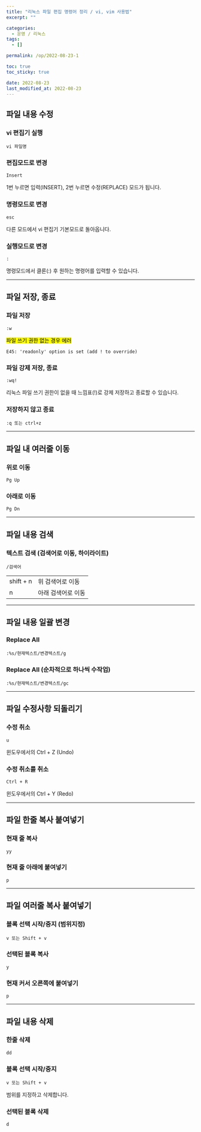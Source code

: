 ```yaml
---
title: "리눅스 파일 편집 명령어 정리 / vi, vim 사용법"
excerpt: ""

categories:
  - 운영 / 리눅스
tags:
  - []

permalink: /op/2022-08-23-1

toc: true
toc_sticky: true

date: 2022-08-23
last_modified_at: 2022-08-23
---
```


## 파일 내용 수정


### vi 편집기 실행
```
vi 파일명
```

### 편집모드로 변경
```
Insert
```
1번 누르면 입력(INSERT), 2번 누르면 수정(REPLACE) 모드가 됩니다.

### 명령모드로 변경
```
esc
```
다른 모드에서 vi 편집기 기본모드로 돌아옵니다.

### 실행모드로 변경
```
:
```
명령모드에서 클론(:) 후 원하는 명령어를 입력할 수 있습니다.

---

## 파일 저장, 종료


### 파일 저장
```
:w
```

<mark>파일 쓰기 권한 없는 경우 에러</mark>
```
E45: 'readonly' option is set (add ! to override)
```

### 파일 강제 저장, 종료
```
:wq!
```
리눅스 파일 쓰기 권한이 없을 때 느낌표(!)로 강제 저장하고 종료할 수 있습니다.

### 저장하지 않고 종료
```
:q 또는 ctrl+z
```

---

## 파일 내 여러줄 이동

### 위로 이동
```
Pg Up
```

### 아래로 이동
```
Pg Dn
```

---

## 파일 내용 검색

### 텍스트 검색 (검색어로 이동, 하이라이트)
```
/검색어
```
<table>
  <tbody>
    <tr>
      <td>shift + n</td>
      <td>위 검색어로 이동</td>
    </tr>
    <tr>
      <td>n</td>
      <td>아래 검색어로 이동</td>
    </tr>
  </tbody>
</table>

---

## 파일 내용 일괄 변경

### Replace All
```
:%s/현재텍스트/변경텍스트/g
```

### Replace All (순차적으로 하나씩 수작업)
```
:%s/현재텍스트/변경텍스트/gc
```

---

## 파일 수정사항 되돌리기

### 수정 취소
```
u
```
윈도우에서의 Ctrl + Z (Undo)

### 수정 취소를 취소
```
Ctrl + R
```
윈도우에서의 Ctrl + Y (Redo)

---

## 파일 한줄 복사 붙여넣기

### 현재 줄 복사
```
yy
```

### 현재 줄 아래에 붙여넣기
```
p
```

---

## 파일 여러줄 복사 붙여넣기

### 블록 선택 시작/중지 (범위지정)
```
v 또는 Shift + v
```

### 선택된 블록 복사
```
y
```

### 현재 커서 오른쪽에 붙여넣기
```
p
```

---

## 파일 내용 삭제

### 한줄 삭제
```
dd
```

### 블록 선택 시작/중지
```
v 또는 Shift + v
```
범위를 지정하고 삭제합니다.

### 선택된 블록 삭제
```
d
```